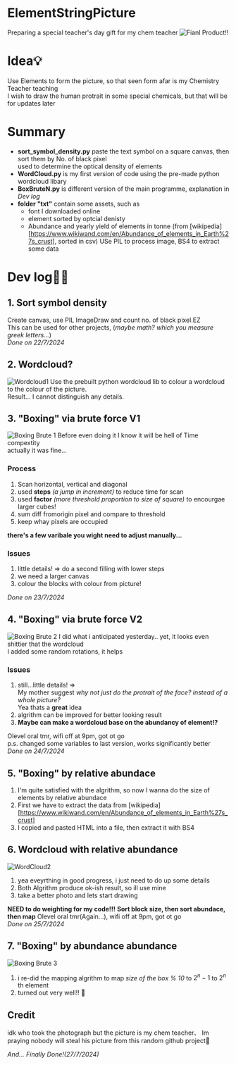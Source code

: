 # ElementStringPicture
Preparing a special teacher's day gift for my chem teacher
![Fianl Product!!](style/_res4.png)
# Idea💡
Use Elements to form the picture, so that seen form afar is my Chemistry Teacher teaching\
I wish to draw the human protrait in some special chemicals, but that will be for updates later

# Summary
- **sort_symbol_density.py** paste the text symbol on a square canvas, then sort them by No. of black pixel\
used to determine the optical density of elements
- **WordCloud.py** is my first version of code using the pre-made python wordcloud libary
- **BoxBruteN.py** is different version of the main programme, explanation in *Dev log*
- **folder "txt"** contain some assets, such as 
    - font I downloaded online
    - element sorted by optcial denisty
    - Abundance and yearly yield of elements in tonne (from  [wikipedia][https://www.wikiwand.com/en/Abundance_of_elements_in_Earth%27s_crust], sorted in csv)
USe PIL to process image, BS4 to extract some data


# Dev log👨‍💻

## 1. Sort symbol density
Create canvas, use PIL ImageDraw and count no. of black pixel.EZ\
This can be used for other projects, (*maybe math? which you measure greek letters...*)\
*Done on 22/7/2024*
## 2. Wordcloud?
![Wordcloud1](style/_res0.png)
Use the prebuilt python wordcloud lib  to colour a wordcloud to the colour of the picture.\
Result... I cannot distinguish any details.

## 3. "Boxing" via brute force V1
![Boxing Brute 1](style/_res2.png)
Before even doing it I know it will be hell of Time compextity\
actually it was fine...
### Process
1. Scan horizontal, vertical and diagonal
1. used **steps** *(a jump in increment)* to reduce time for scan
1. used **factor** *(more threshold proportion to size of square)* to encourgae larger cubes!
1. sum diff fromorigin pixel and compare to threshold
1. keep whay pixels are occupied

**there's a few varibale you wight need to adjust manually...**
### Issues
1. little details! => do a second filling with lower steps
1. we need a larger canvas
1. colour the blocks with colour from picture!

*Done on 23/7/2024*

## 4. "Boxing" via brute force V2
![Boxing Brute 2](style/_res3.png)
I did what i anticipated yesterday.. yet, it looks even shittier that the wordcloud\
I added some random rotations, it helps

### Issues
1. still...little details! => \
My mother suggest *why not just do the protrait of the face? instead of a whole picture?*\
Yea thats a **great** idea
2. algrithm can be improved for better looking result
1. **Maybe can make a wordcloud base on the abundancy of element!?**

Olevel oral tmr, wifi off at 9pm, got ot go\
p.s. changed some variables to last version, works significantly better\
*Done on 24/7/2024*

## 5. "Boxing" by relative abundace
1. I'm quite satisfied with the algrithm, so now I wanna do the size of elements by relative abundace
1. First we have to extract the data from [wikipedia][https://www.wikiwand.com/en/Abundance_of_elements_in_Earth%27s_crust]
1. I copied and pasted HTML into a file, then extract it with BS4

## 6. Wordcloud with relative abundance
![WordCloud2](style/_res1.png)
1. yea eveyrthing in good progress, i just need to do up some details
1. Both Algrithm produce ok-ish result, so ill use mine
1. take a better photo and lets start drawing

**NEED to do weighting for my code!!!**
**Sort block size, then sort abundace, then map**
Olevel oral tmr(Again...), wifi off at 9pm, got ot go\
*Done on 25/7/2024*

## 7. "Boxing" by abundance abundance
![Boxing Brute 3](style/_res4.png)
1. i re-did the mapping algrithm to map *size of the box % 10* to $2^n-1$ to $2^n$ th element
1. turned out very well!! 🥳

## Credit
idk who took the photograph but the picture is my chem teacher、
Im praying nobody will steal his picture from this random github project🥲

*And... Finally Done!(27/7/2024)*